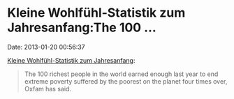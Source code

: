 Kleine Wohlfühl-Statistik zum Jahresanfang:The 100 \...
=======================================================

Date: 2013-01-20 00:56:37

[Kleine Wohlfühl-Statistik zum
Jahresanfang](http://www.bbc.co.uk/news/uk-21094962):

> The 100 richest people in the world earned enough last year to end
> extreme poverty suffered by the poorest on the planet four times over,
> Oxfam has said.
